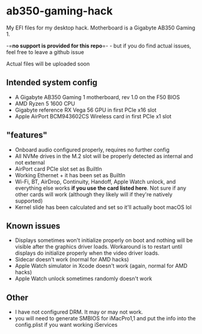 # ab350-gaming-hack
My EFI files for my desktop hack. Motherboard is a Gigabyte AB350 Gaming 1.

-=**no support is provided for this repo**=- - but if you do find actual issues, feel free to leave a github issue

Actual files will be uploaded soon

## Intended system config
- A Gigabyte AB350 Gaming 1 motherboard, rev 1.0 on the F50 BIOS
- AMD Ryzen 5 1600 CPU
- Gigabyte reference RX Vega 56 GPU in first PCIe x16 slot
- Apple AirPort BCM943602CS Wireless card in first PCIe x1 slot

## "features"
- Onboard audio configured properly, requires no further config
- All NVMe drives in the M.2 slot will be properly detected as internal and not external 
- AirPort card PCIe slot set as BuiltIn
- Working Ethernet + it has been set as BuiltIn
- Wi-Fi, BT, AirDrop, Continuity, Handoff, Apple Watch unlock, and everything else works **if you use the card listed here**. Not sure if any other cards will work (although they likely will if they're natively supported)
- Kernel slide has been calculated and set so it'll actually boot macOS lol

## Known issues
- Displays sometimes won't initialize properly on boot and nothing will be visible after the graphics driver loads. Workaround is to restart until displays do initialize properly when the video driver loads.
- Sidecar doesn't work (normal for AMD hacks)
- Apple Watch simulator in Xcode doesn't work (again, normal for AMD hacks)
- Apple Watch unlock sometimes randomly doesn't work 

## Other
- I have not configured DRM. It may or may not work.
- you will need to generate SMBIOS for iMacPro1,1 and put the info into the config.plist if you want working iServices
